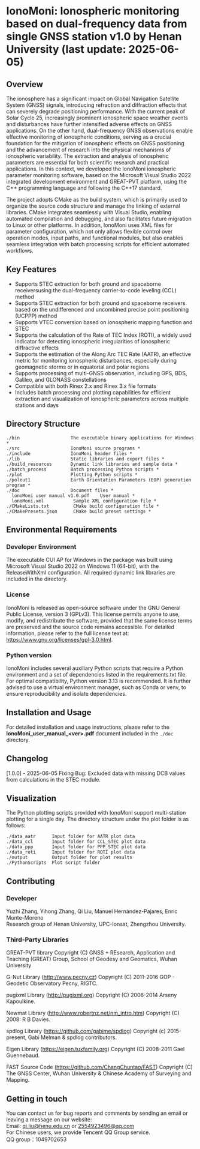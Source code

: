 # IonoMoni: Ionospheric monitoring based on dual-frequency data from single GNSS station v1.0 by Henan University (last update: 2025-06-05)

## Overview

The ionosphere has a significant impact on Global Navigation Satellite System (GNSS) signals, introducing refraction and diffraction effects that can severely degrade positioning performance. With the current peak of Solar Cycle 25, increasingly prominent ionospheric space weather events and disturbances have further intensified adverse effects on GNSS applications. On the other hand, dual-frequency GNSS observations enable effective monitoring of ionospheric conditions, serving as a crucial foundation for the mitigation of ionospheric effects on GNSS positioning and the advancement of research into the physical mechanisms of ionospheric variability. The extraction and analysis of ionospheric parameters are essential for both scientific research and practical applications. In this context, we developed the IonoMoni ionospheric parameter monitoring software, based on the Microsoft Visual Studio 2022 integrated development environment and GREAT-PVT platform, using the C++ programming language and following the C++17 standard. 

The project adopts CMake as the build system, which is primarily used to organize the source code structure and manage the linking of external libraries. CMake integrates seamlessly with Visual Studio, enabling automated compilation and debugging, and also facilitates future migration to Linux or other platforms. In addition, IonoMoni uses XML files for parameter configuration, which not only allows flexible control over operation modes, input paths, and functional modules, but also enables seamless integration with batch processing scripts for efficient automated workflows.

## Key Features

- Supports STEC extraction for both ground and spaceborne receiversusing the dual-frequency carrier-to-code leveling (CCL) method 
- Supports STEC extraction for both ground and spaceborne receivers based on the undifferenced and uncombined precise point positioning (UCPPP) method 
- Supports VTEC conversion based on ionospheric mapping function and STEC
- Supports the calculation of the Rate of TEC Index (ROTI), a widely used indicator for detecting ionospheric irregularities of ionospheric diffractive effects
- Supports the estimation of the Along Arc TEC Rate (AATR), an effective metric for monitoring ionospheric disturbances, especially during geomagnetic storms or in equatorial and polar regions
- Supports processing of multi-GNSS observation, including GPS, BDS, Galileo, and GLONASS constellations
- Compatible with both Rinex 2.x and Rinex 3.x file formats
- Includes batch processing and plotting capabilities for efficient extraction and visualization of ionospheric parameters across multiple stations and days

## Directory Structure

```
./bin                   The executable binary applications for Windows *
./src                   IonoMoni source programs *
./include               IonoMoni header files *
./lib                   Static libraries and export files *
./build_resources       Dynamic link libraries and sample data *
./batch_process         Batch processing Python scripts *
./plot                  Plotting Python scripts *
./poleut1               Earth Orientation Parameters (EOP) generation program *
./doc                   Document files *
  lonoMoni user manual v1.0.pdf    User manual *
  lonoMoni.xml           Sample XML configuration file *
./CMakeLists.txt         CMake build configuration file *
./CMakePresets.json      CMake build preset settings *
```

## Environmental Requirements
### Developer Environment
The executable CUI AP for Windows in the package was built using Microsoft Visual Studio 2022 on Windows 11 (64-bit), with the ReleaseWithXml configuration. All required dynamic link libraries are included in the directory.
### License
IonoMoni is released as open-source software under the GNU General Public License, version 3 (GPLv3). This license permits anyone to use, modify, and redistribute the software, provided that the same license terms are preserved and the source code remains accessible.
For detailed information, please refer to the full license text at: https://www.gnu.org/licenses/gpl-3.0.html.
### Python version
IonoMoni includes several auxiliary Python scripts that require a Python environment and a set of dependencies listed in the requirements.txt file. For optimal compatibility, Python version 3.13 is recommended. It is further advised to use a virtual environment manager, such as Conda or venv, to ensure reproducibility and isolate dependencies.

## Installation and Usage

For detailed installation and usage instructions, please refer to the **IonoMoni_user_manual_\<ver\>.pdf** document included in the `./doc` directory.
<br>

## Changelog
[1.0.0] - 2025-06-05
Fixing Bug: Excluded data with missing DCB values from calculations in the STEC module.

## Visualization
The Python plotting scripts provided with IonoMoni support multi-station plotting for a single day. The directory structure under the plot folder is as follows:
```
./data_aatr      Input folder for AATR plot data
./data_ccl       Input folder for CCL_STEC plot data
./data_ppp       Input folder for PPP_STEC plot data
./data_roti      Input folder for ROTI plot data
./output         Output folder for plot results
./PythonScripts  Plot script folder
```

## Contributing
### Developer
Yuzhi Zhang, Yihong Zhang, Qi Liu, Manuel Hernández-Pajares, Enric Monte-Moreno
<br>
Research group of Henan University, UPC-Ionsat, Zhengzhou University.

### Third-Party Libraries
GREAT-PVT library 
Copyright (C) GNSS + REsearch, Application and Teaching (GREAT) Group, School of Geodesy and Geomatics, Wuhan University

G-Nut Library (http://www.pecny.cz)
Copyright (C) 2011-2016 GOP - Geodetic Observatory Pecny, RIGTC.

pugixml Library (http://pugixml.org)
Copyright (C) 2006-2014 Arseny Kapoulkine.

Newmat Library (http://www.robertnz.net/nm_intro.htm)
Copyright (C) 2008: R B Davies.

spdlog Library (https://github.com/gabime/spdlog)
Copyright (c) 2015-present, Gabi Melman & spdlog contributors.

Eigen Library (https://eigen.tuxfamily.org)
Copyright (C) 2008-2011 Gael Guennebaud.

FAST Source Code (https://github.com/ChangChuntao/FAST)
Copyright (C) The GNSS Center, Wuhan University & Chinese Academy of Surveying and Mapping.

## Getting in touch
You can contact us for bug reports and comments by sending an email or leaving a message on our website:
<br>
Email: qi.liu@henu.edu.cn or 2554923496@qq.com
<br>
For Chinese users, we provide Tencent QQ Group service.
<br>
QQ group：1049702653
